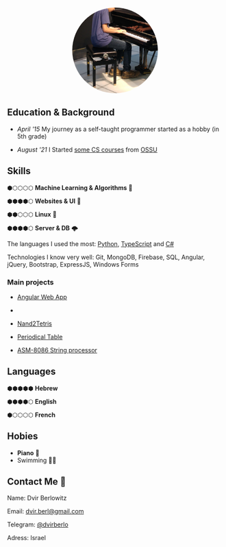 <p align="center">
    <img
        alt="avatar"
        src="./avatar_512.png"
        width="200"
        style="border-radius:50%!important;"
    />
</p>

## Education & Background

- _April '15_ My journey as a self-taught programmer started as a hobby (in 5th grade)

- _August '21_ I Started [some CS courses](https://github.com/dvirberlo/dvirberlo/blob/main/TIMELINE.md#:~:text=2021) from [OSSU](https://github.com/ossu/computer-science#readme)

<!-- TODO: - *August '22*  Finished high school with 10 study units in computers -->

## Skills

⬢⬡⬡⬡⬡
**Machine Learning & Algorithms** 🧠

⬢⬢⬢⬢⬡
**Websites & UI** 📱

⬢⬢⬡⬡⬡
**Linux** 🐧

⬢⬢⬢⬢⬡
**Server & DB** 🌩️

The languages I used the most:
[Python](https://github.com/dvirberlo/nand2tetris_project),
[TypeScript](https://github.com/dvirberlo/opinion-me)
and [C#](https://github.com/dvirberlo/periodical_table)

Technologies I know very well:
Git,
MongoDB,
Firebase,
SQL,
Angular,
jQuery,
Bootstrap,
ExpressJS,
Windows Forms

### Main projects

- [Angular Web App](https://github.com/dvirberlo/opinion-me)
-
- [Nand2Tetris](https://github.com/dvirberlo/nand2tetris_project)

- [Periodical Table](https://github.com/dvirberlo/periodical_table)

- [ASM-8086 String processor](https://github.com/dvirberlo/asm8086_text)

## Languages

⬢⬢⬢⬢⬢
**Hebrew**

⬢⬢⬢⬢⬡
**English**

⬢⬡⬡⬡⬡
**French**

<!-- ## Work Experience

none -->

## Hobies

- **Piano** 🎹
- Swimming 🏊‍♂️

## Contact Me 👋

Name:
Dvir Berlowitz

Email:
dvir.berl@gmail.com

Telegram:
[@dvirberlo](https://t.me/dvirberlo)

Adress:
Israel

<!-- TODO: linkedIn -->
